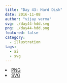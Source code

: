 ```yaml
---
title: "Day 43: Hard Disk"
date: 2016-11-08
author: "vijay verma"
svg: ./day44-hdd.svg
png: ./day44-hdd.png
featured: false
category:
  - illustration
tags:
  - ai
  - svg
---
```

<li><a href="./day44-hdd.png" download className="btn-png">PNG</a></li>
<li><a href="./day44-hdd.svg" download className="btn-svg">SVG</a></li>
